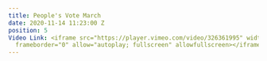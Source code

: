 ```yaml
---
title: People's Vote March
date: 2020-11-14 11:23:00 Z
position: 5
Video Link: <iframe src="https://player.vimeo.com/video/326361995" width="640" height="360"
  frameborder="0" allow="autoplay; fullscreen" allowfullscreen></iframe>
---
```



